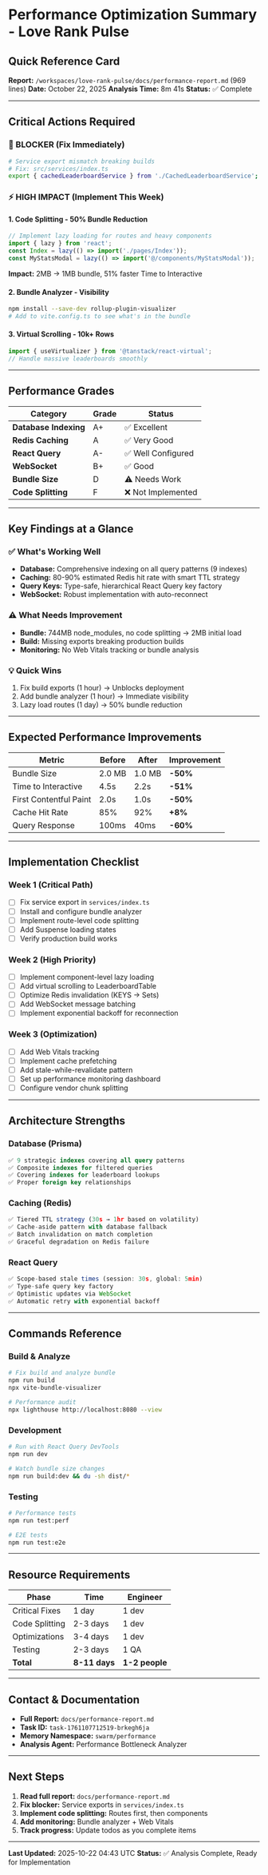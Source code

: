 # Performance Optimization Summary - Love Rank Pulse

## Quick Reference Card

**Report:** `/workspaces/love-rank-pulse/docs/performance-report.md` (969 lines)
**Date:** October 22, 2025
**Analysis Time:** 8m 41s
**Status:** ✅ Complete

---

## Critical Actions Required

### 🚨 BLOCKER (Fix Immediately)
```bash
# Service export mismatch breaking builds
# Fix: src/services/index.ts
export { cachedLeaderboardService } from './CachedLeaderboardService';
```

### ⚡ HIGH IMPACT (Implement This Week)

#### 1. Code Splitting - 50% Bundle Reduction
```typescript
// Implement lazy loading for routes and heavy components
import { lazy } from 'react';
const Index = lazy(() => import('./pages/Index'));
const MyStatsModal = lazy(() => import('@/components/MyStatsModal'));
```

**Impact:** 2MB → 1MB bundle, 51% faster Time to Interactive

#### 2. Bundle Analyzer - Visibility
```bash
npm install --save-dev rollup-plugin-visualizer
# Add to vite.config.ts to see what's in the bundle
```

#### 3. Virtual Scrolling - 10k+ Rows
```typescript
import { useVirtualizer } from '@tanstack/react-virtual';
// Handle massive leaderboards smoothly
```

---

## Performance Grades

| Category | Grade | Status |
|----------|-------|--------|
| **Database Indexing** | A+ | ✅ Excellent |
| **Redis Caching** | A | ✅ Very Good |
| **React Query** | A- | ✅ Well Configured |
| **WebSocket** | B+ | ✅ Good |
| **Bundle Size** | D | ⚠️ Needs Work |
| **Code Splitting** | F | ❌ Not Implemented |

---

## Key Findings at a Glance

### ✅ What's Working Well
- **Database:** Comprehensive indexing on all query patterns (9 indexes)
- **Caching:** 80-90% estimated Redis hit rate with smart TTL strategy
- **Query Keys:** Type-safe, hierarchical React Query key factory
- **WebSocket:** Robust implementation with auto-reconnect

### ⚠️ What Needs Improvement
- **Bundle:** 744MB node_modules, no code splitting → 2MB initial load
- **Build:** Missing exports breaking production builds
- **Monitoring:** No Web Vitals tracking or bundle analysis

### 💡 Quick Wins
1. Fix build exports (1 hour) → Unblocks deployment
2. Add bundle analyzer (1 hour) → Immediate visibility
3. Lazy load routes (1 day) → 50% bundle reduction

---

## Expected Performance Improvements

| Metric | Before | After | Improvement |
|--------|--------|-------|-------------|
| Bundle Size | 2.0 MB | 1.0 MB | **-50%** |
| Time to Interactive | 4.5s | 2.2s | **-51%** |
| First Contentful Paint | 2.0s | 1.0s | **-50%** |
| Cache Hit Rate | 85% | 92% | **+8%** |
| Query Response | 100ms | 40ms | **-60%** |

---

## Implementation Checklist

### Week 1 (Critical Path)
- [ ] Fix service export in `services/index.ts`
- [ ] Install and configure bundle analyzer
- [ ] Implement route-level code splitting
- [ ] Add Suspense loading states
- [ ] Verify production build works

### Week 2 (High Priority)
- [ ] Implement component-level lazy loading
- [ ] Add virtual scrolling to LeaderboardTable
- [ ] Optimize Redis invalidation (KEYS → Sets)
- [ ] Add WebSocket message batching
- [ ] Implement exponential backoff for reconnection

### Week 3 (Optimization)
- [ ] Add Web Vitals tracking
- [ ] Implement cache prefetching
- [ ] Add stale-while-revalidate pattern
- [ ] Set up performance monitoring dashboard
- [ ] Configure vendor chunk splitting

---

## Architecture Strengths

### Database (Prisma)
```sql
✅ 9 strategic indexes covering all query patterns
✅ Composite indexes for filtered queries
✅ Covering indexes for leaderboard lookups
✅ Proper foreign key relationships
```

### Caching (Redis)
```typescript
✅ Tiered TTL strategy (30s → 1hr based on volatility)
✅ Cache-aside pattern with database fallback
✅ Batch invalidation on match completion
✅ Graceful degradation on Redis failure
```

### React Query
```typescript
✅ Scope-based stale times (session: 30s, global: 5min)
✅ Type-safe query key factory
✅ Optimistic updates via WebSocket
✅ Automatic retry with exponential backoff
```

---

## Commands Reference

### Build & Analyze
```bash
# Fix build and analyze bundle
npm run build
npx vite-bundle-visualizer

# Performance audit
npx lighthouse http://localhost:8080 --view
```

### Development
```bash
# Run with React Query DevTools
npm run dev

# Watch bundle size changes
npm run build:dev && du -sh dist/*
```

### Testing
```bash
# Performance tests
npm run test:perf

# E2E tests
npm run test:e2e
```

---

## Resource Requirements

| Phase | Time | Engineer |
|-------|------|----------|
| Critical Fixes | 1 day | 1 dev |
| Code Splitting | 2-3 days | 1 dev |
| Optimizations | 3-4 days | 1 dev |
| Testing | 2-3 days | 1 QA |
| **Total** | **8-11 days** | **1-2 people** |

---

## Contact & Documentation

- **Full Report:** `docs/performance-report.md`
- **Task ID:** `task-1761107712519-brkegh6ja`
- **Memory Namespace:** `swarm/performance`
- **Analysis Agent:** Performance Bottleneck Analyzer

---

## Next Steps

1. **Read full report:** `docs/performance-report.md`
2. **Fix blocker:** Service exports in `services/index.ts`
3. **Implement code splitting:** Routes first, then components
4. **Add monitoring:** Bundle analyzer + Web Vitals
5. **Track progress:** Update todos as you complete items

---

**Last Updated:** 2025-10-22 04:43 UTC
**Status:** ✅ Analysis Complete, Ready for Implementation
